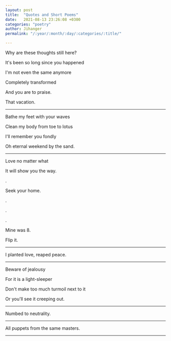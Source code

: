 ```yaml
---
layout: post
title:  "Quotes and Short Poems"
date:   2021-08-13 23:26:08 +0300
categories: "poetry"
author: Jihanger
permalink: "/:year/:month/:day/:categories/:title/"

---
```

Why are these thoughts still here?

It's been so long since you happened

I'm not even the same anymore

Completely transformed

And you are to praise.

That vacation.

<hr>

Bathe my feet with your waves

Clean my body from toe to lotus

I'll remember you fondly

Oh eternal weekend by the sand.

<hr>

Love no matter what

It will show you the way.

.

Seek your home.

.

.

.

Mine was 8.

Flip it.

<hr>


I planted love, reaped peace.


<hr>


Beware of jealousy

For it is a light-sleeper

Don't make too much turmoil next to it

Or you'll see it creeping out.

<hr>


Numbed to neutrality.


<hr>


All puppets from the same masters.


<hr>
